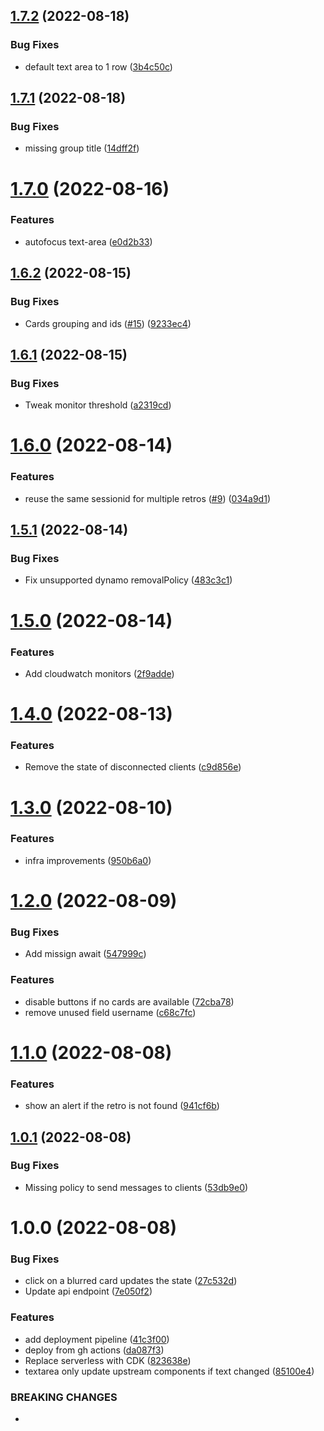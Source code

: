 ## [1.7.2](https://github.com/andrewinci/free-retro/compare/v1.7.1...v1.7.2) (2022-08-18)


### Bug Fixes

* default text area to 1 row ([3b4c50c](https://github.com/andrewinci/free-retro/commit/3b4c50cfd7601aa24f820cfe7b15239599de75e8))

## [1.7.1](https://github.com/andrewinci/free-retro/compare/v1.7.0...v1.7.1) (2022-08-18)


### Bug Fixes

* missing group title ([14dff2f](https://github.com/andrewinci/free-retro/commit/14dff2f0c20b4577e06f5b4f91fb2dc8978e58d3))

# [1.7.0](https://github.com/andrewinci/free-retro/compare/v1.6.2...v1.7.0) (2022-08-16)


### Features

* autofocus text-area ([e0d2b33](https://github.com/andrewinci/free-retro/commit/e0d2b33b0ead640c959c3b1af1d9b3bf35114d43))

## [1.6.2](https://github.com/andrewinci/free-retro/compare/v1.6.1...v1.6.2) (2022-08-15)


### Bug Fixes

* Cards grouping and ids ([#15](https://github.com/andrewinci/free-retro/issues/15)) ([9233ec4](https://github.com/andrewinci/free-retro/commit/9233ec47d19ab793d36bfddb44bcd5f5c6233a60))

## [1.6.1](https://github.com/andrewinci/free-retro/compare/v1.6.0...v1.6.1) (2022-08-15)


### Bug Fixes

* Tweak monitor threshold ([a2319cd](https://github.com/andrewinci/free-retro/commit/a2319cda27084797b9057907958ad22d777239e3))

# [1.6.0](https://github.com/andrewinci/free-retro/compare/v1.5.1...v1.6.0) (2022-08-14)


### Features

* reuse the same sessionid for multiple retros ([#9](https://github.com/andrewinci/free-retro/issues/9)) ([034a9d1](https://github.com/andrewinci/free-retro/commit/034a9d1c8cdb7f4f77b6df53333825161b72c6ec))

## [1.5.1](https://github.com/andrewinci/free-retro/compare/v1.5.0...v1.5.1) (2022-08-14)


### Bug Fixes

* Fix unsupported dynamo removalPolicy ([483c3c1](https://github.com/andrewinci/free-retro/commit/483c3c10f49e718f15aeddbe145c1ca30ed29aad))

# [1.5.0](https://github.com/andrewinci/free-retro/compare/v1.4.0...v1.5.0) (2022-08-14)


### Features

* Add cloudwatch monitors ([2f9adde](https://github.com/andrewinci/free-retro/commit/2f9adde528d1e98cfb4e72f78cffe2eebf1b5cd4))

# [1.4.0](https://github.com/andrewinci/free-retro/compare/v1.3.0...v1.4.0) (2022-08-13)


### Features

* Remove the state of disconnected clients ([c9d856e](https://github.com/andrewinci/free-retro/commit/c9d856e5398d1145102850d2edf842dd739153dd))

# [1.3.0](https://github.com/andrewinci/free-retro/compare/v1.2.0...v1.3.0) (2022-08-10)


### Features

* infra improvements ([950b6a0](https://github.com/andrewinci/free-retro/commit/950b6a000d433c9432fb061e7bc8677cbbcd10ec))

# [1.2.0](https://github.com/andrewinci/free-retro/compare/v1.1.0...v1.2.0) (2022-08-09)


### Bug Fixes

* Add missign await ([547999c](https://github.com/andrewinci/free-retro/commit/547999ce2fb5f7d22102067a73feae33894ca3be))


### Features

* disable buttons if no cards are available ([72cba78](https://github.com/andrewinci/free-retro/commit/72cba78244c010a996db72cee34e0cff18ff149a))
* remove unused field username ([c68c7fc](https://github.com/andrewinci/free-retro/commit/c68c7fc6214192d49666addca614004c2951fc18))

# [1.1.0](https://github.com/andrewinci/free-retro/compare/v1.0.1...v1.1.0) (2022-08-08)


### Features

* show an alert if the retro is not found ([941cf6b](https://github.com/andrewinci/free-retro/commit/941cf6b6f8dc797c5210d2d54d218f0248f3eec9))

## [1.0.1](https://github.com/andrewinci/free-retro/compare/v1.0.0...v1.0.1) (2022-08-08)


### Bug Fixes

* Missing policy to send messages to clients ([53db9e0](https://github.com/andrewinci/free-retro/commit/53db9e0a388d2690a7bfb51188817afca6b1ac89))

# 1.0.0 (2022-08-08)


### Bug Fixes

* click on a blurred card updates the state ([27c532d](https://github.com/andrewinci/free-retro/commit/27c532d5f99fca64fec1d706e5454fd9cacb7916))
* Update api endpoint ([7e050f2](https://github.com/andrewinci/free-retro/commit/7e050f25817f1e172118876ac7bcc429e0c9c59e))


### Features

* add deployment pipeline ([41c3f00](https://github.com/andrewinci/free-retro/commit/41c3f008946c3e02af93c2e52621b008de80c5b1))
* deploy from gh actions ([da087f3](https://github.com/andrewinci/free-retro/commit/da087f3ddf1486bee24386692fc89d661de816e1))
* Replace serverless with CDK ([823638e](https://github.com/andrewinci/free-retro/commit/823638e9ee72aa91f3010897f2cd256e3212d2bc))
* textarea only update upstream components if text changed ([85100e4](https://github.com/andrewinci/free-retro/commit/85100e4bcb57e0060e9cf10aa4140c48083f752b))


### BREAKING CHANGES

*
